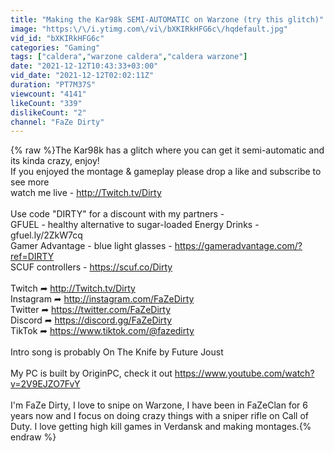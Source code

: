 ```yaml
---
title: "Making the Kar98k SEMI-AUTOMATIC on Warzone (try this glitch)"
image: "https:\/\/i.ytimg.com\/vi\/bXKIRkHFG6c\/hqdefault.jpg"
vid_id: "bXKIRkHFG6c"
categories: "Gaming"
tags: ["caldera","warzone caldera","caldera warzone"]
date: "2021-12-12T10:43:33+03:00"
vid_date: "2021-12-12T02:02:11Z"
duration: "PT7M37S"
viewcount: "4141"
likeCount: "339"
dislikeCount: "2"
channel: "FaZe Dirty"
---
```

{% raw %}The Kar98k has a glitch where you can get it semi-automatic and its kinda crazy, enjoy!<br />If you enjoyed the montage &amp; gameplay please drop a like and subscribe to see more<br />watch me live - <a rel="nofollow" target="blank" href="http://Twitch.tv/Dirty">http://Twitch.tv/Dirty</a><br /><br />Use code &quot;DIRTY&quot; for a discount with my partners -<br />GFUEL - healthy alternative to sugar-loaded Energy Drinks - gfuel.ly/2ZkW7cq<br />Gamer Advantage - blue light glasses - <a rel="nofollow" target="blank" href="https://gameradvantage.com/?ref=DIRTY">https://gameradvantage.com/?ref=DIRTY</a><br />SCUF controllers - <a rel="nofollow" target="blank" href="https://scuf.co/Dirty">https://scuf.co/Dirty</a> <br /><br />Twitch ➦ <a rel="nofollow" target="blank" href="http://Twitch.tv/Dirty">http://Twitch.tv/Dirty</a><br />Instagram ➦ <a rel="nofollow" target="blank" href="http://instagram.com/FaZeDirty">http://instagram.com/FaZeDirty</a><br />Twitter ➦ <a rel="nofollow" target="blank" href="https://twitter.com/FaZeDirty">https://twitter.com/FaZeDirty</a><br />Discord ➦ <a rel="nofollow" target="blank" href="https://discord.gg/FaZeDirty">https://discord.gg/FaZeDirty</a><br />TikTok ➦ <a rel="nofollow" target="blank" href="https://www.tiktok.com/@fazedirty">https://www.tiktok.com/@fazedirty</a><br /><br />Intro song is probably On The Knife by Future Joust <br /><br />My PC is built by OriginPC, check it out <a rel="nofollow" target="blank" href="https://www.youtube.com/watch?v=2V9EJZO7FvY">https://www.youtube.com/watch?v=2V9EJZO7FvY</a><br /><br />I'm FaZe Dirty, I love to snipe on Warzone, I have been in FaZeClan for 6 years now and I focus on doing crazy things with a sniper rifle on Call of Duty. I love getting high kill games in Verdansk and making montages.{% endraw %}
